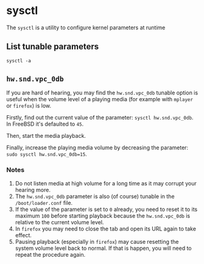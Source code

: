 # sysctl

The `sysctl` is a utility to configure kernel parameters at runtime

## List tunable parameters

```tcsh
sysctl -a
```

## `hw.snd.vpc_0db`

If you are hard of hearing, you may find the `hw.snd.vpc_0db` tunable option is useful when the volume level of a playing media (for example with `mplayer` or `firefox`) is low.

Firstly, find out the current value of the parameter: `sysctl hw.snd.vpc_0db`. In FreeBSD it's defaulted to `45`.

Then, start the media playback.

Finally, increase the playing media volume by decreasing the parameter: `sudo sysctl hw.snd.vpc_0db=15`.

### Notes

1. Do not listen media at high volume for a long time as it may corrupt your hearing more.
1. The `hw.snd.vpc_0db` parameter is also (of course) tunable in the `/boot/loader.conf` file.
1. If the value of the parameter is set to `0` already, you need to reset it to its maximum `100` before starting playback because the `hw.snd.vpc_0db` is relative to the current volume level.
1. In `firefox` you may need to close the tab and open its URL again to take effect.
1. Pausing playback (especially in `firefox`) may cause resetting the system volume level back to normal. If that is happen, you will need to repeat the procedure again.
